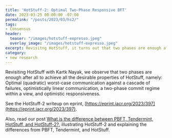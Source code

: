 ```yaml
---
title: 'HotStuff-2: Optimal Two-Phase Responsive BFT'
date: 2023-03-25 00:00:00 -07:00
permalink: "/posts/2023/03/hs2/"
tags:
- Consensus
header:
  teaser: "/images/hotstuff-expresso.jpeg"
  overlay_image: "/images/hotstuff-expresso.jpeg"
excerpt: Revisitng HotStuff, it turns out that two phases are enough after all.
category:
- new research
---
```


Revisiting HotStuff with Kartk Nayak, we observe that two phases are enough after all to achieve all the desirable properties of HotStuff, namely: 
Optimal (quadratic) worst-case communication against a cascade of failures, optimistically linear communication, a two-phase commit regime within a view, and optimistic responsiveness.

See the HotStuff-2 writeup on eprint, [https://eprint.iacr.org/2023/397](https://eprint.iacr.org/2023/397). 

Also, read our post
[What is the difference between PBFT, Tendermint, HotStuff, and HotStuff-2?](https://decentralizedthoughts.github.io/2023-04-01-hotstuff-2/), illustrating HotStuff-2 and explaining the differences from PBFT, Tendermint, and HotStuff.


